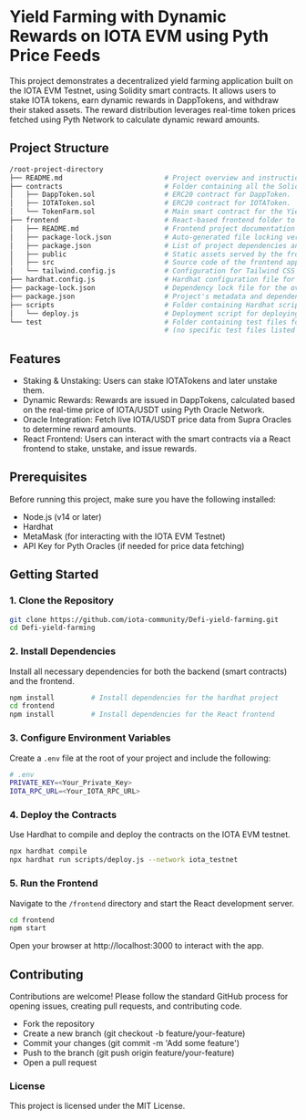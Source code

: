 # Yield Farming with Dynamic Rewards on IOTA EVM using Pyth Price Feeds

This project demonstrates a decentralized yield farming application built on the IOTA EVM Testnet, using Solidity smart contracts. It allows users to stake IOTA tokens, earn dynamic rewards in DappTokens, and withdraw their staked assets. The reward distribution leverages real-time token prices fetched using Pyth Network to calculate dynamic reward amounts.

## Project Structure

```bash
/root-project-directory
├── README.md                         # Project overview and instructions.
├── contracts                         # Folder containing all the Solidity smart contracts.
│   ├── DappToken.sol                 # ERC20 contract for DappToken.
│   ├── IOTAToken.sol                 # ERC20 contract for IOTAToken.
│   └── TokenFarm.sol                 # Main smart contract for the Yield Farming mechanism.
├── frontend                          # React-based frontend folder to interact with the smart contracts.
│   ├── README.md                     # Frontend project documentation and instructions.
│   ├── package-lock.json             # Auto-generated file locking versions of node modules.
│   ├── package.json                  # List of project dependencies and scripts for the frontend.
│   ├── public                        # Static assets served by the frontend.
│   ├── src                           # Source code of the frontend application.
│   └── tailwind.config.js            # Configuration for Tailwind CSS in the frontend.
├── hardhat.config.js                 # Hardhat configuration file for the project.
├── package-lock.json                 # Dependency lock file for the overall project.
├── package.json                      # Project's metadata and dependencies for the overall environment.
├── scripts                           # Folder containing Hardhat scripts for deployment and management.
│   └── deploy.js                     # Deployment script for deploying the smart contracts to the blockchain.
└── test                              # Folder containing test files for the smart contracts.
                                      # (no specific test files listed here, but expected to contain test cases)
```

## Features

- Staking & Unstaking: Users can stake IOTATokens and later unstake them.
- Dynamic Rewards: Rewards are issued in DappTokens, calculated based on the real-time price of IOTA/USDT using Pyth Oracle Network.
- Oracle Integration: Fetch live IOTA/USDT price data from Supra Oracles to determine reward amounts.
- React Frontend: Users can interact with the smart contracts via a React frontend to stake, unstake, and issue rewards.

## Prerequisites

Before running this project, make sure you have the following installed:

- Node.js (v14 or later)
- Hardhat
- MetaMask (for interacting with the IOTA EVM Testnet)
- API Key for Pyth Oracles (if needed for price data fetching)

## Getting Started

### 1. Clone the Repository

```bash
git clone https://github.com/iota-community/Defi-yield-farming.git
cd Defi-yield-farming
```

### 2. Install Dependencies

Install all necessary dependencies for both the backend (smart contracts) and the frontend.

```bash
npm install         # Install dependencies for the hardhat project
cd frontend
npm install         # Install dependencies for the React frontend
```

### 3. Configure Environment Variables

Create a `.env` file at the root of your project and include the following:

```bash
# .env
PRIVATE_KEY=<Your_Private_Key>
IOTA_RPC_URL=<Your_IOTA_RPC_URL>
```

### 4. Deploy the Contracts

Use Hardhat to compile and deploy the contracts on the IOTA EVM testnet.

```bash
npx hardhat compile
npx hardhat run scripts/deploy.js --network iota_testnet
```

### 5. Run the Frontend

Navigate to the `/frontend` directory and start the React development server.

```bash
cd frontend
npm start
```
Open your browser at http://localhost:3000 to interact with the app.

## Contributing

Contributions are welcome! Please follow the standard GitHub process for opening issues, creating pull requests, and contributing code.

- Fork the repository
- Create a new branch (git checkout -b feature/your-feature)
- Commit your changes (git commit -m 'Add some feature')
- Push to the branch (git push origin feature/your-feature)
- Open a pull request

### License

This project is licensed under the MIT License.

